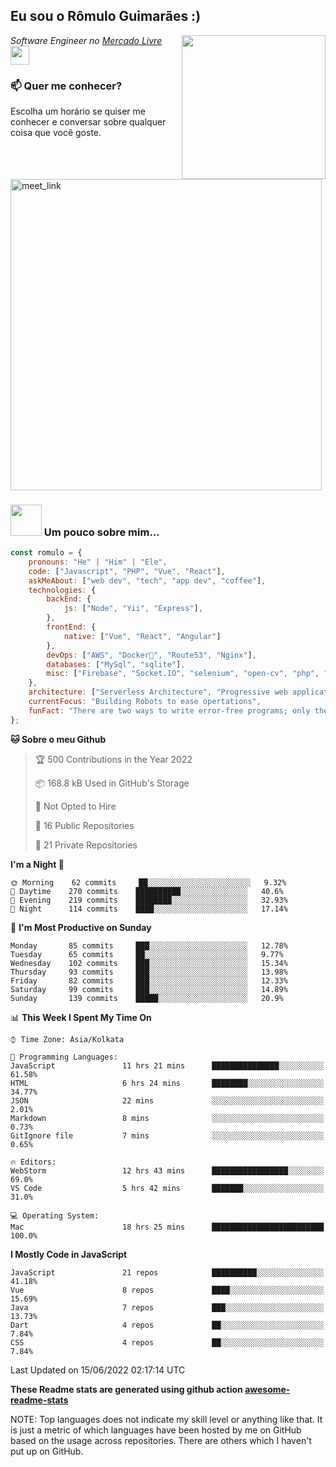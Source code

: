 <h2>Eu sou o Rômulo Guimarães :)</h2>
<img align='right' src="https://media.giphy.com/media/M9gbBd9nbDrOTu1Mqx/giphy.gif" width="230">
<p><em>Software Engineer no <a href="https://mercadolivre.com.br/">Mercado Livre
</a><img src="https://media.giphy.com/media/WUlplcMpOCEmTGBtBW/giphy.gif" width="30"> 
</em></p>

### 📫 Quer me conhecer?

Escolha um horário se quiser me conhecer e conversar sobre qualquer coisa que você goste.

<a href="[https://calendly.com/anmol098/30min](https://calendly.com/romulo-meli/30min)" target="_blank"><img width="498" alt="meet_link" src="https://user-images.githubusercontent.com/15426564/144297439-f530f383-e73e-41e0-9914-a9b7d3f432e5.png"></a>

<!---
👇 Hit in your console or terminal to connect with me.

```bash
npx anmol
```
**👆 This command line tool can be found at [npx anmol](https://github.com/anmol098/npx_card)**
-->

### <img src="https://media.giphy.com/media/VgCDAzcKvsR6OM0uWg/giphy.gif" width="50"> Um pouco sobre mim...  

```javascript
const romulo = {
    pronouns: "He" | "Him" | "Ele",
    code: ["Javascript", "PHP", "Vue", "React"],
    askMeAbout: ["web dev", "tech", "app dev", "coffee"],
    technologies: {
        backEnd: {
            js: ["Node", "Yii", "Express"],
        },
        frontEnd: {
            native: ["Vue", "React", "Angular"]
        },
        devOps: ["AWS", "Docker🐳", "Route53", "Nginx"],
        databases: ["MySql", "sqlite"],
        misc: ["Firebase", "Socket.IO", "selenium", "open-cv", "php", "SuiteApp"]
    },
    architecture: ["Serverless Architecture", "Progressive web applications", "Single page applications"],
    currentFocus: "Building Robots to ease opertations",
    funFact: "There are two ways to write error-free programs; only the third one works"
};
```

**🐱 Sobre o meu Github** 

> 🏆 500 Contributions in the Year 2022
 > 
> 📦 168.8 kB Used in GitHub's Storage 
 > 
> 🚫 Not Opted to Hire
 > 
> 📜 16 Public Repositories 
 > 
> 🔑 21 Private Repositories  
 > 
**I'm a Night 🦉** 

```text
🌞 Morning    62 commits     ██░░░░░░░░░░░░░░░░░░░░░░░   9.32% 
🌆 Daytime    270 commits    ██████████░░░░░░░░░░░░░░░   40.6% 
🌃 Evening    219 commits    ████████░░░░░░░░░░░░░░░░░   32.93% 
🌙 Night      114 commits    ████░░░░░░░░░░░░░░░░░░░░░   17.14%

```
📅 **I'm Most Productive on Sunday** 

```text
Monday       85 commits     ███░░░░░░░░░░░░░░░░░░░░░░   12.78% 
Tuesday      65 commits     ██░░░░░░░░░░░░░░░░░░░░░░░   9.77% 
Wednesday    102 commits    ███░░░░░░░░░░░░░░░░░░░░░░   15.34% 
Thursday     93 commits     ███░░░░░░░░░░░░░░░░░░░░░░   13.98% 
Friday       82 commits     ███░░░░░░░░░░░░░░░░░░░░░░   12.33% 
Saturday     99 commits     ███░░░░░░░░░░░░░░░░░░░░░░   14.89% 
Sunday       139 commits    █████░░░░░░░░░░░░░░░░░░░░   20.9%

```


📊 **This Week I Spent My Time On** 

```text
⌚︎ Time Zone: Asia/Kolkata

💬 Programming Languages: 
JavaScript               11 hrs 21 mins      ███████████████░░░░░░░░░░   61.58% 
HTML                     6 hrs 24 mins       ████████░░░░░░░░░░░░░░░░░   34.77% 
JSON                     22 mins             ░░░░░░░░░░░░░░░░░░░░░░░░░   2.01% 
Markdown                 8 mins              ░░░░░░░░░░░░░░░░░░░░░░░░░   0.73% 
GitIgnore file           7 mins              ░░░░░░░░░░░░░░░░░░░░░░░░░   0.65%

🔥 Editors: 
WebStorm                 12 hrs 43 mins      █████████████████░░░░░░░░   69.0% 
VS Code                  5 hrs 42 mins       ███████░░░░░░░░░░░░░░░░░░   31.0%

💻 Operating System: 
Mac                      18 hrs 25 mins      █████████████████████████   100.0%

```

**I Mostly Code in JavaScript** 

```text
JavaScript               21 repos            ██████████░░░░░░░░░░░░░░░   41.18% 
Vue                      8 repos             ████░░░░░░░░░░░░░░░░░░░░░   15.69% 
Java                     7 repos             ███░░░░░░░░░░░░░░░░░░░░░░   13.73% 
Dart                     4 repos             ██░░░░░░░░░░░░░░░░░░░░░░░   7.84% 
CSS                      4 repos             ██░░░░░░░░░░░░░░░░░░░░░░░   7.84%

```



 Last Updated on 15/06/2022 02:17:14 UTC
<!--END_SECTION:waka-->

**These Readme stats are generated using github action [awesome-readme-stats](https://github.com/anmol098/waka-readme-stats)**

NOTE: Top languages does not indicate my skill level or anything like that. It is just a metric of which languages have been hosted by me on GitHub based on the usage across repositories. There are others which I haven't put up on GitHub.
<!--stackedit_data:
eyJoaXN0b3J5IjpbMTI2NjU1ODI4OCwtMTU1MDQ0NTAwOSwtMT
YyMTcyNTA5XX0=
-->
